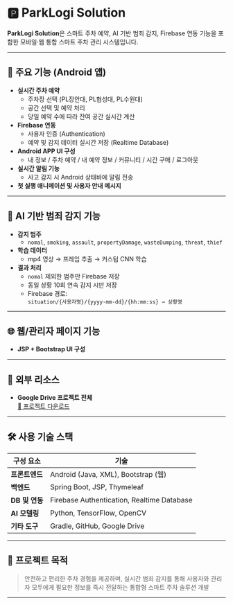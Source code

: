 # 🅿️ ParkLogi Solution

**ParkLogi Solution**은 스마트 주차 예약, AI 기반 범죄 감지, Firebase 연동 기능을 포함한 모바일·웹 통합 스마트 주차 관리 시스템입니다.

---

## 📱 주요 기능 (Android 앱)

- **실시간 주차 예약**
  - 주차장 선택 (PL장안대, PL협성대, PL수원대)
  - 공간 선택 및 예약 처리
  - 당일 예약 수에 따라 잔여 공간 실시간 계산
- **Firebase 연동**
  - 사용자 인증 (Authentication)
  - 예약 및 감지 데이터 실시간 저장 (Realtime Database)
- **Android APP UI 구성**
  - 내 정보 / 주차 예약 / 내 예약 정보 / 커뮤니티 / 시간 구매 / 로그아웃
- **실시간 알림 기능**
  - 사고 감지 시 Android 상태바에 알림 전송
- **첫 실행 애니메이션 및 사용자 안내 메시지**

---

## 🧠 AI 기반 범죄 감지 기능

- **감지 범주**
  - `nomal`, `smoking`, `assault`, `propertyDamage`, `wasteDumping`, `threat`, `thief`
- **학습 데이터**
  - mp4 영상 → 프레임 추출 → 커스텀 CNN 학습
- **결과 처리**
  - `nomal` 제외한 범주만 Firebase 저장
  - 동일 상황 10회 연속 감지 시만 저장
  - Firebase 경로:  
    `situation/{사용자명}/{yyyy-mm-dd}/{hh:mm:ss} → 상황명`

---

## 🌐 웹/관리자 페이지 기능 


- **JSP + Bootstrap UI 구성**

---

## 📁 외부 리소스

- **Google Drive 프로젝트 전체**  
  [🔗 프로젝트 다운로드](https://drive.google.com/file/d/1CeVgqceX2L2qFteHeXAozK5evTUvmVsp/view)

---

## 🛠️ 사용 기술 스택

| 구성 요소         | 기술                                       |
|------------------|--------------------------------------------|
| **프론트엔드**   | Android (Java, XML), Bootstrap (웹)        |
| **백엔드**       | Spring Boot, JSP, Thymeleaf                |
| **DB 및 연동**   | Firebase Authentication, Realtime Database |
| **AI 모델링**    | Python, TensorFlow, OpenCV                 |
| **기타 도구**    | Gradle, GitHub, Google Drive               |

---

## 📌 프로젝트 목적

> 안전하고 편리한 주차 경험을 제공하며, 실시간 범죄 감지를 통해 사용자와 관리자 모두에게 필요한 정보를 즉시 전달하는 통합형 스마트 주차 솔루션 개발

---

